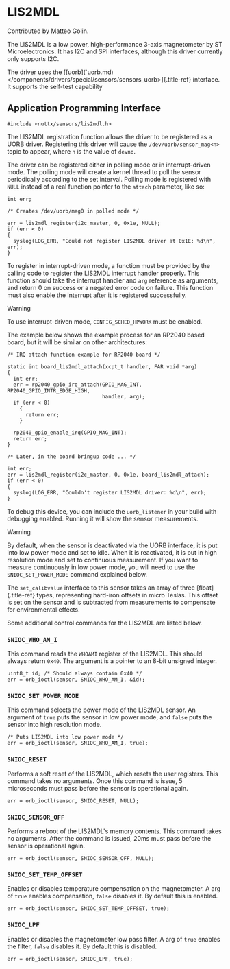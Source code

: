 LIS2MDL
=======

Contributed by Matteo Golin.

The LIS2MDL is a low power, high-performance 3-axis magnetometer by ST
Microelectronics. It has I2C and SPI interfaces, although this driver
currently only supports I2C.

The driver uses the \[[uorb\](\`uorb.md)
\</components/drivers/special/sensors/sensors\_uorb\>]{.title-ref}
interface. It supports the self-test capability

Application Programming Interface
---------------------------------

``` {.c}
#include <nuttx/sensors/lis2mdl.h>
```

The LIS2MDL registration function allows the driver to be registered as
a UORB driver. Registering this driver will cause the
`/dev/uorb/sensor_mag<n>` topic to appear, where `n` is the value of
`devno`.

The driver can be registered either in polling mode or in
interrupt-driven mode. The polling mode will create a kernel thread to
poll the sensor periodically according to the set interval. Polling mode
is registered with `NULL` instead of a real function pointer to the
`attach` parameter, like so:

``` {.c}
int err;

/* Creates /dev/uorb/mag0 in polled mode */

err = lis2mdl_register(i2c_master, 0, 0x1e, NULL);
if (err < 0)
{
  syslog(LOG_ERR, "Could not register LIS2MDL driver at 0x1E: %d\n", err);
}
```

To register in interrupt-driven mode, a function must be provided by the
calling code to register the LIS2MDL interrupt handler properly. This
function should take the interrupt handler and `arg` reference as
arguments, and return 0 on success or a negated error code on failure.
This function must also enable the interrupt after it is registered
successfully.

Warning

To use interrupt-driven mode, `CONFIG_SCHED_HPWORK` must be enabled.

The example below shows the example process for an RP2040 based board,
but it will be similar on other architectures:

``` {.c}
/* IRQ attach function example for RP2040 board */

static int board_lis2mdl_attach(xcpt_t handler, FAR void *arg)
{
  int err;
  err = rp2040_gpio_irq_attach(GPIO_MAG_INT, RP2040_GPIO_INTR_EDGE_HIGH,
                               handler, arg);
  if (err < 0)
    {
      return err;
    }

  rp2040_gpio_enable_irq(GPIO_MAG_INT);
  return err;
}

/* Later, in the board bringup code ... */

int err;
err = lis2mdl_register(i2c_master, 0, 0x1e, board_lis2mdl_attach);
if (err < 0)
{
  syslog(LOG_ERR, "Couldn't register LIS2MDL driver: %d\n", err);
}
```

To debug this device, you can include the `uorb_listener` in your build
with debugging enabled. Running it will show the sensor measurements.

Warning

By default, when the sensor is deactivated via the UORB interface, it is
put into low power mode and set to idle. When it is reactivated, it is
put in high resolution mode and set to continuous measurement. If you
want to measure continuously in low power mode, you will need to use the
`SNIOC_SET_POWER_MODE` command explained below.

The `set_calibvalue` interface to this sensor takes an array of three
[float]{.title-ref} types, representing hard-iron offsets in micro
Teslas. This offset is set on the sensor and is subtracted from
measurements to compensate for environmental effects.

Some additional control commands for the LIS2MDL are listed below.

### `SNIOC_WHO_AM_I`

This command reads the `WHOAMI` register of the LIS2MDL. This should
always return `0x40`. The argument is a pointer to an 8-bit unsigned
integer.

``` {.c}
uint8_t id; /* Should always contain 0x40 */
err = orb_ioctl(sensor, SNIOC_WHO_AM_I, &id);
```

### `SNIOC_SET_POWER_MODE`

This command selects the power mode of the LIS2MDL sensor. An argument
of `true` puts the sensor in low power mode, and `false` puts the sensor
into high resolution mode.

``` {.c}
/* Puts LIS2MDL into low power mode */
err = orb_ioctl(sensor, SNIOC_WHO_AM_I, true);
```

### `SNIOC_RESET`

Performs a soft reset of the LIS2MDL, which resets the user registers.
This command takes no arguments. Once this command is issue, 5
microseconds must pass before the sensor is operational again.

``` {.c}
err = orb_ioctl(sensor, SNIOC_RESET, NULL);
```

### `SNIOC_SENSOR_OFF`

Performs a reboot of the LIS2MDL\'s memory contents. This command takes
no arguments. After the command is issued, 20ms must pass before the
sensor is operational again.

``` {.c}
err = orb_ioctl(sensor, SNIOC_SENSOR_OFF, NULL);
```

### `SNIOC_SET_TEMP_OFFSET`

Enables or disables temperature compensation on the magnetometer. A arg
of `true` enables compensation, `false` disables it. By default this is
enabled.

``` {.c}
err = orb_ioctl(sensor, SNIOC_SET_TEMP_OFFSET, true);
```

### `SNIOC_LPF`

Enables or disables the magnetometer low pass filter. A arg of `true`
enables the filter, `false` disables it. By default this is disabled.

``` {.c}
err = orb_ioctl(sensor, SNIOC_LPF, true);
```
